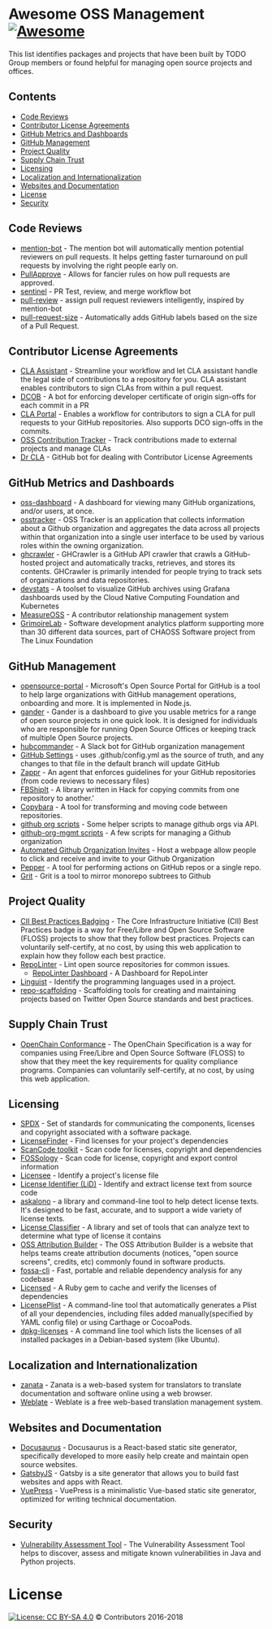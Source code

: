 # Awesome OSS Management [![Awesome](https://awesome.re/badge-flat.svg)](https://awesome.re)

This list identifies packages and projects that have been built by TODO Group
members or found helpful for managing open source projects and offices.

## Contents
* [Code Reviews](#code-reviews)
* [Contributor License Agreements](#contributor-license-agreements)
* [GitHub Metrics and Dashboards](#github-metrics-and-dashboards)
* [GitHub Management](#github-management)
* [Project Quality](#project-quality)
* [Supply Chain Trust](#supply-chain-trust)
* [Licensing](#licensing)
* [Localization and Internationalization](#localization-and-internationalization)
* [Websites and Documentation](#websites-and-documentation)
* [License](#license)
* [Security](#security)


## Code Reviews

- [mention-bot](https://github.com/facebookarchive/mention-bot) - The mention bot will automatically mention potential reviewers on pull requests. It helps getting faster turnaround on pull requests by involving the right people early on.
- [PullApprove](https://www.pullapprove.com) - Allows for fancier rules on how pull requests are approved.
- [sentinel](https://github.com/habitat-sh/sentinel) - PR Test, review, and merge workflow bot
- [pull-review](https://github.com/imsky/pull-review) - assign pull request reviewers intelligently, inspired by mention-bot
- [pull-request-size](https://github.com/noqcks/pull-request-size) - Automatically adds GitHub labels based on the size of a Pull Request.

## Contributor License Agreements

- [CLA Assistant](https://github.com/cla-assistant/cla-assistant) - Streamline your workflow and let CLA assistant handle the legal side of contributions to a repository for you. CLA assistant enables contributors to sign CLAs from within a pull request.
- [DCOB](https://github.com/chef/dcob) - A bot for enforcing developer certificate of origin sign-offs for each commit in a PR
- [CLA Portal](https://github.com/vmware/claportal) - Enables a workflow for contributors to sign a CLA for pull requests to your GitHub repositories. Also supports DCO sign-offs in the commits.
- [OSS Contribution Tracker](https://github.com/amzn/oss-contribution-tracker) - Track contributions made to external projects and manage CLAs
- [Dr CLA](https://github.com/salesforce/dr-cla) - GitHub bot for dealing with Contributor License Agreements

## GitHub Metrics and Dashboards

- [oss-dashboard](https://github.com/amzn/oss-dashboard) - A dashboard for viewing many GitHub organizations, and/or users, at once.
- [osstracker](https://github.com/Netflix/osstracker) - OSS Tracker is an application that collects information about a Github organization and aggregates the data across all projects within that organization into a single user interface to be used by various roles within the owning organization.
- [ghcrawler](https://github.com/microsoft/ghcrawler) - GHCrawler is a GitHub API crawler that crawls a GitHub-hosted project and automatically tracks, retrieves, and stores its contents. GHCrawler is primarily intended for people trying to track sets of organizations and data repositories.
- [devstats](https://github.com/cncf/devstats) - A toolset to visualize GitHub archives using Grafana dashboards used by the Cloud Native Computing Foundation and Kubernetes
- [MeasureOSS](https://github.com/MeasureOSS/Measure) - A contributor relationship management system
- [GrimoireLab](https://chaoss.github.io/grimoirelab/) - Software development analytics platform supporting more than 30 different data sources, part of CHAOSS Software project from The Linux Foundation

## GitHub Management

- [opensource-portal](https://github.com/Microsoft/opensource-portal) - Microsoft's Open Source Portal for GitHub is a tool to help large organizations with GitHub management operations, onboarding and more. It is implemented in Node.js.
- [gander](https://github.com/paypal/gander) - Gander is a dashboard to give you usable metrics for a range of open source projects in one quick look. It is designed for individuals who are responsible for running Open Source Offices or keeping track of multiple Open Source projects.
- [hubcommander](https://github.com/Netflix/hubcommander) - A Slack bot for GitHub organization management
- [GitHub Settings](https://github.com/probot/settings) - uses .github/config.yml as the source of truth, and any changes to that file in the default branch will update GitHub
- [Zappr](https://github.com/zalando/zappr) - An agent that enforces guidelines for your GitHub repositories (from code reviews to necessary files)
- [FBShipIt](https://github.com/facebook/fbshipit) - A library written in Hack for copying commits from one repository to another.'
- [Copybara](https://github.com/google/copybara) - A tool for transforming and moving code between repositories.
- [github org scripts](https://github.com/mozilla/github-org-scripts) - Some helper scripts to manage github orgs via API.
- [github-org-mgmt scripts](https://github.com/bertvv/github-org-mgmt) - A few scripts for managing a Github organization
- [Automated Github Organization Invites](https://github.com/thundergolfer/automated-github-organization-invites) - Host a webpage allow people to click and receive and invite to your Github Organization
- [Pepper](https://github.com/genuinetools/pepper) - A tool for performing actions on GitHub repos or a single repo. 
- [Grit](https://github.com/grailbio/grit) - Grit is a tool to mirror monorepo subtrees to Github

## Project Quality

- [CII Best Practices Badging](https://bestpractices.coreinfrastructure.org/) - The Core Infrastructure Initiative (CII) Best Practices badge is a way for Free/Libre and Open Source Software (FLOSS) projects to show that they follow best practices. Projects can voluntarily self-certify, at no cost, by using this web application to explain how they follow each best practice.
- [RepoLinter](https://github.com/todogroup/repolinter) - Lint open source repositories for common issues.
  - [RepoLinter Dashboard](https://github.com/todogroup/repolinter-dashboard) - A Dashboard for RepoLinter
- [Linguist](https://github.com/github/linguist) - Identify the programming languages used in a project.
- [repo-scaffolding](https://github.com/twitter/repo-scaffolding) - Scaffolding tools for creating and maintaining projects based on Twitter Open Source standards and best practices.

## Supply Chain Trust

- [OpenChain Conformance](https://certification.openchainproject.org) - The OpenChain Specification is a way for companies using Free/Libre and Open Source Software (FLOSS) to show that they meet the key requirements for quality compliance programs. Companies can voluntarily self-certify, at no cost, by using this web application.

## Licensing

- [SPDX](https://spdx.org) - Set of standards for communicating the components, licenses and copyright associated with a software package.
- [LicenseFinder](https://github.com/pivotal-legacy/LicenseFinder) - Find licenses for your project's dependencies
- [ScanCode toolkit](https://github.com/nexB/scancode-toolkit) - Scan code for licenses, copyright and dependencies
- [FOSSology](https://www.fossology.org) - Scan code for license, copyright and export control information
- [Licensee](https://github.com/benbalter/licensee) - Identify a project's license file
- [License Identifier (LiD)](https://github.com/codeauroraforum/lid) - Identify and extract license text from source code
- [askalono](https://github.com/amzn/askalono) - a library and command-line tool to help detect license texts. It's designed to be fast, accurate, and to support a wide variety of license texts.
- [License Classifier](https://github.com/google/licenseclassifier) - A library and set of tools that can analyze text to determine what type of license it contains
- [OSS Attribution Builder](https://github.com/amzn/oss-attribution-builder) - The OSS Attribution Builder is a website that helps teams create attribution documents (notices, "open source screens", credits, etc) commonly found in software products.
- [fossa-cli](https://github.com/fossas/fossa-cli) - Fast, portable and reliable dependency analysis for any codebase
- [Licensed](https://github.com/github/licensed) - A Ruby gem to cache and verify the licenses of dependencies
- [LicensePlist](https://github.com/mono0926/LicensePlist) - A command-line tool that automatically generates a Plist of all your dependencies, including files added manually(specified by YAML config file) or using Carthage or CocoaPods.
- [dpkg-licenses](https://github.com/daald/dpkg-licenses) - A command line tool which lists the licenses of all installed packages in a Debian-based system (like Ubuntu).

## Localization and Internationalization

- [zanata](https://github.com/zanata/zanata-platform) - Zanata is a web-based system for translators to translate documentation and software online using a web browser.
- [Weblate](https://weblate.org/) - Weblate is a free web-based translation management system.

## Websites and Documentation

- [Docusaurus](https://docusaurus.io) - Docusaurus is a React-based static site generator, specifically developed to more easily help create and maintain open source websites.
- [GatsbyJS](https://www.gatsbyjs.org/) - Gatsby is a site generator that allows you to build fast websites and apps with React.
- [VuePress](https://vuepress.vuejs.org/) - VuePress is a minimalistic Vue-based static site generator, optimized for writing technical documentation.

## Security

- [Vulnerability Assessment Tool](https://github.com/SAP/vulnerability-assessment-tool) - The Vulnerability Assessment Tool helps to discover, assess and mitigate known vulnerabilities in Java and Python projects.

# License

[![License: CC BY-SA 4.0](https://mirrors.creativecommons.org/presskit/buttons/80x15/svg/by-sa.svg)](https://creativecommons.org/licenses/by-sa/4.0/) © Contributors 2016-2018
